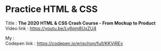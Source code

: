 # Practice HTML & CSS

Title : 
**The 2020 HTML & CSS Crash Course - From Mockup to Product**  
Video link : https://youtu.be/Ly6pm8UxZU4

My :  
Codepen link : https://codepen.io/erischon/full/KKVjREv